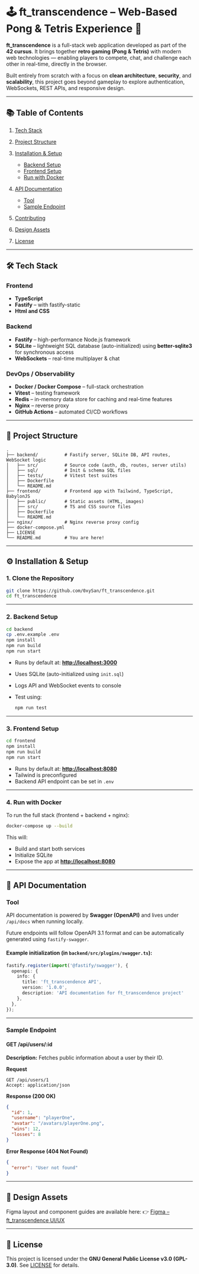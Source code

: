 # 🕹️ ft_transcendence – Web-Based Pong & Tetris Experience 🚀

**ft_transcendence** is a full-stack web application developed as part of the **42 cursus**.
It brings together **retro gaming (Pong & Tetris)** with modern web technologies — enabling players to compete, chat, and challenge each other in real-time, directly in the browser.

Built entirely from scratch with a focus on **clean architecture**, **security**, and **scalability**, this project goes beyond gameplay to explore authentication, WebSockets, REST APIs, and responsive design.

---

## 📚 Table of Contents

1. [Tech Stack](#%EF%B8%8F-tech-stack)
2. [Project Structure](#-project-structure)
3. [Installation & Setup](#%EF%B8%8F-installation--setup)

   * [Backend Setup](#2-backend-setup)
   * [Frontend Setup](#3-frontend-setup)
   * [Run with Docker](#4-run-with-docker)
4. [API Documentation](#-api-documentation)

   * [Tool](#tool)
   * [Sample Endpoint](#sample-endpoint)
5. [Contributing](#-contributing)
6. [Design Assets](#-design-assets)
7. [License](#-license)

---

## 🛠️ Tech Stack

### Frontend

* **TypeScript**
* **Fastify** – with fastify-static
* **Html and CSS**

### Backend

* **Fastify** – high-performance Node.js framework
* **SQLite** – lightweight SQL database (auto-initialized) using **better-sqlite3** for synchronous access
* **WebSockets** – real-time multiplayer & chat

### DevOps / Observability

* **Docker / Docker Compose** – full-stack orchestration
* **Vitest** – testing framework
* **Redis** – in-memory data store for caching and real-time features
* **Nginx** – reverse proxy
* **GitHub Actions** – automated CI/CD workflows

---

## 📁 Project Structure

```plaintext
.
├── backend/          # Fastify server, SQLite DB, API routes, WebSocket logic
│   ├── src/          # Source code (auth, db, routes, server utils)
│   ├── sql/          # Init & schema SQL files
│   ├── tests/        # Vitest test suites
│   ├── Dockerfile
│   └── README.md
├── frontend/         # Frontend app with Tailwind, TypeScript, BabylonJS
│   ├── public/       # Static assets (HTML, images)
│   ├── src/          # TS and CSS source files
│   ├── Dockerfile
│   └── README.md
├── nginx/            # Nginx reverse proxy config
├── docker-compose.yml
├── LICENSE
└── README.md         # You are here!
```

---

## ⚙️ Installation & Setup

### 1. Clone the Repository

```bash
git clone https://github.com/0xySan/ft_transcendence.git
cd ft_transcendence
```

---

### 2. Backend Setup

```bash
cd backend
cp .env.example .env
npm install
npm run build
npm run start
```

* Runs by default at: **[http://localhost:3000](http://localhost:3000)**
* Uses SQLite (auto-initialized using `init.sql`)
* Logs API and WebSocket events to console
* Test using:

  ```bash
  npm run test
  ```

---

### 3. Frontend Setup

```bash
cd frontend
npm install
npm run build
npm run start
```

* Runs by default at: **[http://localhost:8080](http://localhost:8080)**
* Tailwind is preconfigured
* Backend API endpoint can be set in `.env`

---

### 4. Run with Docker

To run the full stack (frontend + backend + nginx):

```bash
docker-compose up --build
```

This will:

* Build and start both services
* Initialize SQLite
* Expose the app at **[http://localhost:8080](http://localhost:8080)**

---

## 📘 API Documentation

### Tool

API documentation is powered by **Swagger (OpenAPI)** and lives under `/api/docs` when running locally.

Future endpoints will follow OpenAPI 3.1 format and can be automatically generated using `fastify-swagger`.

#### Example initialization (in `backend/src/plugins/swagger.ts`):

```ts
fastify.register(import('@fastify/swagger'), {
  openapi: {
    info: {
      title: 'ft_transcendence API',
      version: '1.0.0',
      description: 'API documentation for ft_transcendence project'
    },
  },
});
```

---

### Sample Endpoint

#### **GET /api/users/:id**

**Description:**
Fetches public information about a user by their ID.

**Request**

```http
GET /api/users/1
Accept: application/json
```

**Response (200 OK)**

```json
{
  "id": 1,
  "username": "playerOne",
  "avatar": "/avatars/playerOne.png",
  "wins": 12,
  "losses": 8
}
```

**Error Response (404 Not Found)**

```json
{
  "error": "User not found"
}
```

---

## 🎨 Design Assets

Figma layout and component guides are available here:
👉 [Figma – ft_transcendence UI/UX](https://www.figma.com/file/)

---

## 📄 License

This project is licensed under the **GNU General Public License v3.0 (GPL-3.0)**.
See [LICENSE](https://github.com/0xySan/ft_transcendence/blob/main/LICENSE) for details.

